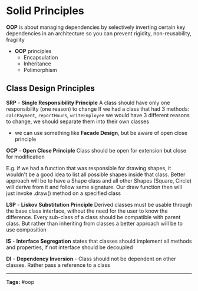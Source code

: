 # Solid Principles #

**OOP** is about managing dependencies by selectively inverting certain key dependencies in an architecture so you can prevent rigidity, non-reusability, fragility
- **OOP** principles
	- Encapsulation
	- Inheritance
	- Polimorphism

## Class Design Principles ##

**SRP** - **Single Responsibility Principle**
A class should have only one responsibility (one reason) to change
If we had a class that had 3 methods: `calcPayment`, `reportHours`, `writeEmployee`
we would have 3 different reasons to change, we should separate them into their own classes
- we can use something like **Facade Design**, but be aware of open close principle

**OCP** - **Open Close Principle**
Class should be open for extension but close for modification

E.g. if we had a function that was responsible for drawing shapes, it wouldn't be a good idea to list all possible shapes inside that class. Better approach will be to have a Shape class and all other Shapes (Square, Circle) will derive from it and follow same signature. Our draw function then will just invoke .draw() method on a specified class

**LSP** - **Liskov Substitution Principle**
Derived classes must be usable through the base class interface, without the need for the user to know the difference. Every sub-class of a class should be compatible with parent class. But rather than inheriting from classes a better approach will be to use composition

**IS** - **Interface Segregation** states that classes should implement all methods and properties, if not interface should be decoupled

**DI** - **Dependency Inversion** - Class should not be dependent on other classes. Rather pass a reference to a class

---
**Tags:** #oop